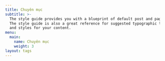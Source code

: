 ```yaml
---
title: Chuyên mục
subtitle: >-
  The style guide provides you with a blueprint of default post and page styles.
  The style guide is also a great reference for suggested typographic treatment
  and styles for your content.
menu:
  main:
    name: Chuyên mục
    weight: 3
layout: tags
---
```

